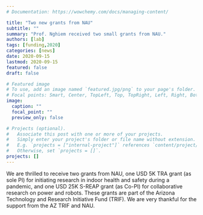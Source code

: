 ```yaml
---
# Documentation: https://wowchemy.com/docs/managing-content/

title: "Two new grants from NAU"
subtitle: ""
summary: "Prof. Nghiem received two small grants from NAU."
authors: [lab]
tags: [funding,2020]
categories: [news]
date: 2020-09-15
lastmod: 2020-09-15
featured: false
draft: false

# Featured image
# To use, add an image named `featured.jpg/png` to your page's folder.
# Focal points: Smart, Center, TopLeft, Top, TopRight, Left, Right, BottomLeft, Bottom, BottomRight.
image:
  caption: ""
  focal_point: ""
  preview_only: false

# Projects (optional).
#   Associate this post with one or more of your projects.
#   Simply enter your project's folder or file name without extension.
#   E.g. `projects = ["internal-project"]` references `content/project/deep-learning/index.md`.
#   Otherwise, set `projects = []`.
projects: []
---
```


We are thrilled to receive two grants from NAU, one USD 5K TRA grant (as sole PI) for initiating research in indoor health and safety during a pandemic, and one USD 25K S-REAP grant (as Co-PI) for collaborative research on power and robots.  These grants are part of the Arizona Technology and Research Initiative Fund (TRIF).  We are very thankful for the support from the AZ TRIF and NAU.
